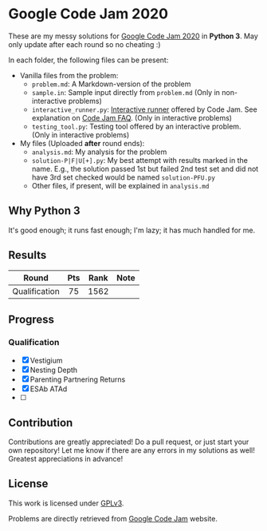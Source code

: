 # Google Code Jam 2020

These are my messy solutions for [Google Code Jam 2020](https://codingcompetitions.withgoogle.com/codejam/archive/2020) in **Python 3**. May only update after each round so no cheating :)

In each folder, the following files can be present:

* Vanilla files from the problem:
  * `problem.md`: A Markdown-version of the problem
  * `sample.in`: Sample input directly from `problem.md` (Only in non-interactive problems)
  * `interactive_runner.py`: [Interactive runner](https://storage.googleapis.com/coding-competitions.appspot.com/interactive_runner.py) offered by Code Jam. See explanation on [Code Jam FAQ](https://codingcompetitions.withgoogle.com/codejam/faq). (Only in interactive problems)
  * `testing_tool.py`: Testing tool offered by an interactive problem. (Only in interactive problems)
* My files (Uploaded **after** round ends):
  * `analysis.md`: My analysis for the problem
  * `solution-P|F|U[+].py`: My best attempt with results marked in the name. E.g., the solution passed 1st but failed 2nd test set and did not have 3rd set checked would be named `solution-PFU.py`
  * Other files, if present, will be explained in `analysis.md`

## Why Python 3

It's good enough; it runs fast enough; I'm lazy; it has much handled for me.

## Results

| Round         | Pts | Rank | Note      |
| :-----------: | :-: | :--: | :-------: |
| Qualification |  75 | 1562 |           |

## Progress

### Qualification

* [x] Vestigium
* [x] Nesting Depth
* [x] Parenting Partnering Returns
* [x] ESAb ATAd
* [ ]

## Contribution

Contributions are greatly appreciated! Do a pull request, or just start your own repository! Let me know if there are any errors in my solutions as well! Greatest appreciations in advance!

## License

This work is licensed under [GPLv3](LICENSE).

Problems are directly retrieved from [Google Code Jam](https://codingcompetitions.withgoogle.com/codejam) website.
